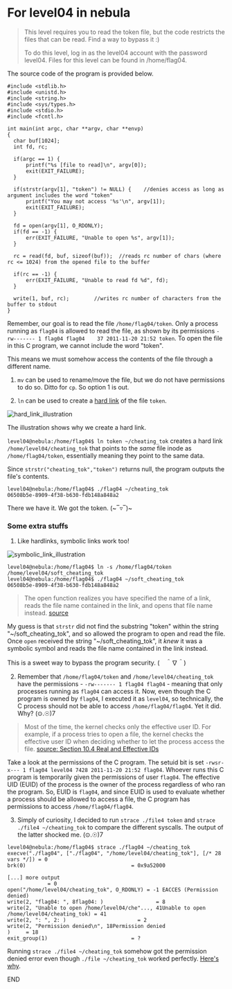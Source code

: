 # For level04 in nebula

> This level requires you to read the token file, but the code restricts the files that can be read. Find a way to bypass it :)
>  
> To do this level, log in as the level04 account with the password level04. Files for this level can be found in /home/flag04.


The source code of the program is provided below.

```
#include <stdlib.h>
#include <unistd.h>
#include <string.h>
#include <sys/types.h>
#include <stdio.h>
#include <fcntl.h>

int main(int argc, char **argv, char **envp)
{
  char buf[1024];
  int fd, rc;

  if(argc == 1) {
      printf("%s [file to read]\n", argv[0]);
      exit(EXIT_FAILURE);
  }

  if(strstr(argv[1], "token") != NULL) {	//denies access as long as argument includes the word "token"
      printf("You may not access '%s'\n", argv[1]);
      exit(EXIT_FAILURE);
  }

  fd = open(argv[1], O_RDONLY);
  if(fd == -1) {
      err(EXIT_FAILURE, "Unable to open %s", argv[1]);
  }

  rc = read(fd, buf, sizeof(buf));	//reads rc number of chars (where rc <= 1024) from the opened file to the buffer
  
  if(rc == -1) {
      err(EXIT_FAILURE, "Unable to read fd %d", fd);
  }

  write(1, buf, rc);		//writes rc number of characters from the buffer to stdout
}
```

Remember, our goal is to read the file `/home/flag04/token`. Only a process running as `flag04` is allowed to read the file, as shown by its permissions `-rw------- 1 flag04 flag04    37 2011-11-20 21:52 token`. To open the file in this C program, we cannot include the word "token". 

This means we must somehow access the contents of the file through a different name.

1. `mv` can be used to rename/move the file, but we do not have permissions to do so. Ditto for `cp`. So option 1 is out.

2. `ln` can be used to create a [hard link](https://www.thegeekdiary.com/unix-file-basics-inode-soft-vs-hard-link-device-files/) of the file `token`.

![hard_link_illustration](http://www.techexams.net/technotes/linuxplus/hardlinks.gif) 

The illustration shows why we create a hard link. 

`level04@nebula:/home/flag04$ ln token ~/cheating_tok` creates a hard link `/home/level04/cheating_tok` that points to the *same* file inode as `/home/flag04/token`, essentially meaning they point to the same data.

Since `strstr("cheating_tok","token")` returns null, the program outputs the file's contents.
```
level04@nebula:/home/flag04$ ./flag04 ~/cheating_tok
06508b5e-8909-4f38-b630-fdb148a848a2
```
There we have it. We got the token. (~‾▿‾)~

### Some extra stuffs

1. Like hardlinks, symbolic links work too!

![symbolic_link_illustration](https://cdn.thegeekdiary.com/wp-content/uploads/2013/09/soft-link.png)

```
level04@nebula:/home/flag04$ ln -s /home/flag04/token /home/level04/soft_cheating_tok
level04@nebula:/home/flag04$ ./flag04 ~/soft_cheating_tok 
06508b5e-8909-4f38-b630-fdb148a848a2
```

> The open function realizes you have specified the name of a link, reads the file name contained in the link, and opens that file name instead.
[source](https://www.gnu.org/software/libc/manual/html_node/Symbolic-Links.html) 

My guess is that `strstr` did not find the substring "token" within the string "\~/soft_cheating_tok", and so allowed the program to open and read the file. Once `open` received the string "\~/soft_cheating_tok", it *knew* it was a symbolic symbol and reads the file name contained in the link instead. 

This is a sweet way to bypass the program security. (　＾∇＾)

2. Remember that `/home/flag04/token` and `/home/level04/cheating_tok` have the permissions - `-rw------- 1 flag04 flag04` - meaning that only processes running as `flag04` can access it. Now, even though the C program is owned by `flag04`, I executed it as `level04`, so technically, the C process should not be able to access `/home/flag04/flag04`. Yet it did. Why? (⊙.☉)7 

> Most of the time, the kernel checks only the effective user ID. For example, if a process tries to open a file, the kernel checks the effective user ID when deciding whether to let the process access the file. [source: Section 10.4 Real and Effective IDs](http://richard.esplins.org/static/downloads/linux_book.pdf)

Take a look at the permissions of the C program. The setuid bit is set `-rwsr-x--- 1 flag04 level04 7428 2011-11-20 21:52 flag04`. Whoever runs this C program is temporarily given the permissions of user `flag04`. The effective UID (EUID) of the process is the owner of the process regardless of who ran the program. So, EUID is `flag04`, and since EUID is used to evaluate whether a process should be allowed to access a file, the C program has permissions to access `/home/flag04/flag04`.

3. Simply of curiosity, I decided to run `strace ./file4 token` and `strace ./file4 ~/cheating_tok` to compare the different syscalls. The output of the latter shocked me. (⊙.☉)7 

```
level04@nebula:/home/flag04$ strace ./flag04 ~/cheating_tok
execve("./flag04", ["./flag04", "/home/level04/cheating_tok"], [/* 28 vars */]) = 0
brk(0)                                  = 0x9a52000

[...] more output
             = 0
open("/home/level04/cheating_tok", O_RDONLY) = -1 EACCES (Permission denied)
write(2, "flag04: ", 8flag04: )                 = 8
write(2, "Unable to open /home/level04/che"..., 41Unable to open /home/level04/cheating_tok) = 41
write(2, ": ", 2: )                       = 2
write(2, "Permission denied\n", 18Permission denied
)     = 18
exit_group(1)                           = ?
```
Running `strace ./file4 ~/cheating_tok` somehow got the permission denied error even though `./file ~/cheating_tok` worked perfectly. [Here's why](https://superuser.com/questions/247888/strange-strace-and-setuid-behaviour-permission-denied-under-strace-but-not-run).

END






